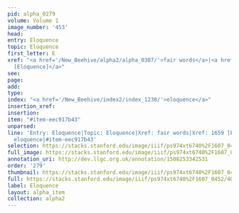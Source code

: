 ```yaml
---
pid: alpha_0279
volume: Volume 1
image_number: '453'
head: 
entry: Eloquence
topic: Eloquence
first_letter: E
xref: "<a href='/New_Beehive/alpha2/alpha_0307/'>fair words</a>|<a href='/New_Beehive/toc/toc2_326/'>1659
  [Eloquence]</a>"
see: 
page: 
add: 
type: 
index: "<a href='/New_Beehive/index2/index_1230/'>eloquence</a>"
insertion_xref: 
insertion: 
item: "#item-eec917b43"
unparsed: 
line: 'Entry: Eloquence|Topic: Eloquence|Xref: fair words|Xref: 1659 [Eloquence]|Index:
  eloquence|#item-eec917b43'
selection: https://stacks.stanford.edu/image/iiif/ps974xt6740%2F1607_0452/400,1436,3075,476/full/0/default.jpg
full_image: https://stacks.stanford.edu/image/iiif/ps974xt6740%2F1607_0452/full/full/0/default.jpg
annotation_uri: http://dev.llgc.org.uk/annotation/1508253342531
order: '279'
thumbnail: https://stacks.stanford.edu/image/iiif/ps974xt6740%2F1607_0452/400,1436,600,180/250,/0/default.jpg
full: https://stacks.stanford.edu/image/iiif/ps974xt6740%2F1607_0452/400,1436,3075,476/full/0/default.jpg
label: Eloquence
layout: alpha_item
collection: alpha2
---
```


